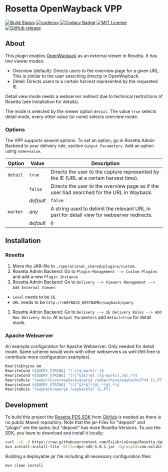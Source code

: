 # Rosetta OpenWayback VPP
[![Build Status](https://travis-ci.org/dbmdz/rosetta-openwayback-vpp.svg?branch=master)](https://travis-ci.org/dbmdz/rosetta-openwayback-vpp)
[![codecov](https://codecov.io/gh/dbmdz/rosetta-openwayback-vpp/branch/master/graph/badge.svg)](https://codecov.io/gh/dbmdz/rosetta-openwayback-vpp)
[![Codacy Badge](https://api.codacy.com/project/badge/Grade/8dcb657dd6eb4f239f4d861706ed40df)](https://www.codacy.com/app/marcus_2/rosetta-openwayback-vpp?utm_source=github.com&amp;utm_medium=referral&amp;utm_content=dbmdz/rosetta-openwayback-vpp&amp;utm_campaign=Badge_Grade)
[![MIT License](https://img.shields.io/badge/license-MIT-blue.svg)](LICENSE.md)
[![GitHub release](https://img.shields.io/github/release/dbmdz/rosetta-openwayback-vpp.svg?maxAge=2592000)](https://github.com/dbmdz/rosetta-openwayback-vpp/releases)

## About

This plugin enables [OpenWayback](http://www.netpreserve.org/openwayback) as an external viewer in Rosetta. It has two viewer modes:

  - Overview (default): Directs users to the overview page for a given URL. This is similar to the user searching directly in OpenWayback.
  - Detail: Directs users to a certain harvest represented by the requested IE.

Detail view mode needs a webserver redirect due to technical restrictions of Rosetta (see Installation for details).

The mode is selected by the viewer option `detail`. The value `true` selects detail mode, every other value (or none) selects overview mode.

### Options

The VPP supports several options. To set an option, go in Rosetta Admin Backend to your delivery rule, section `Output Parameters`. Add an option using `name=value`.

| Option   | Value     | Description |
| -------- | --------- | ----------- |
| `detail` | `true`    | Directs the user to the capture represented by the IE (URL at a certain harvest time). |
|          | `false`   | Directs the user to the overview page as if the user had searched for the URL in Wayback. |
|          | *default* | `false` |
| `marker` | *any*     | A string used to delimit the relevant URL in part for detail view for webserver redirects. |
|          | *default* | `@` |


## Installation

### Rosetta

1. Move the JAR-file to `./operational_shared/plugins/custom`.
1. Rosetta Admin Backend: Go to `Plugin-Management --> Custom Plugins` and add a new `Plugin Instance`
1. Rosetta Admin Backend: Go to `Delivery --> Viewers Management --> Add External Viewer`:
  - `Level` needs to be `IE`.
  - `URL` needs to be `http://<WAYBACK_HOSTNAME>/wayback/query`
1. Rosetta Admin Backend: Go to `Delivery --> IE Delivery Rules --> Add New Delivery Rule`. At `Output Parameters` add `detail=true` for detail mode.

### Apache Webserver

An example configuration for Apache Webserver. Only needed for detail mode. Same scheme would work with other webservers as well (fell free to contribute more configuration examples).

```apache
RewriteEngine on
RewriteCond %{QUERY_STRING} ^(.)[q-mark](.)$
RewriteCond %{QUERY_STRING} ^(([^&]&))@(.)[q-mark](.)@(.*)$
RewriteRule ^/webarchive/wayback/query$ /webarchive/wayback%3?%4 [L,PT]
RewriteCond %{QUERY_STRING} ^(([^&]*&)*)@(.*)@(.*)$
RewriteRule ^/wayback/query$ /wayback%3? [L,PT]
```

## Development

To build this project the [Rosetta PDS SDK](https://developers.exlibrisgroup.com/rosetta/sdk) from [GitHub](https://github.com/ExLibrisGroup/Rosetta.dps-sdk-projects/tree/master/current/dps-sdk-plugins/lib) is needed as there is no public Maven repository. Note that the jar-Files for "deposit" and "plugin" are the same, but "deposit" has more Rosetta-Versions. To use the SDK, you have to download and install it locally:

```bash
curl -sS -O https://raw.githubusercontent.com/ExLibrisGroup/Rosetta.dps-sdk-projects/master/5.0.1/dps-sdk-deposit/lib/dps-sdk-5.0.1.jar
mvn install:install-file -Dfile=dps-sdk-5.0.1.jar -DgroupId=com.exlibris.dps -DartifactId=dps-sdk -Dversion=5.0.1 -Dpackaging=jar
```

Building a deployable jar file including all necessary configuration files:

    mvn clean install
